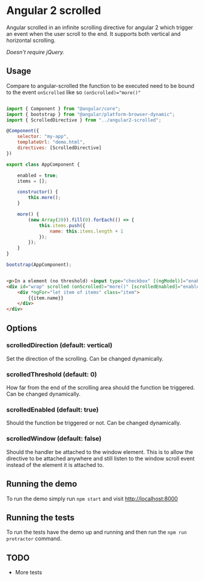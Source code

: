 # Angular 2 scrolled

Angular scrolled in an infinite scrolling directive for angular 2 which trigger an event when the user scroll to the end.
It supports both vertical and horizontal scrolling.

*Doesn't require jQuery.*

## Usage

Compare to angular-scrolled the function to be executed need to be bound to the event `onScrolled` like so ```(onScrolled)="more()"```

```javascript

import { Component } from "@angular/core";
import { bootstrap } from "@angular/platform-browser-dynamic";
import { ScrolledDirective } from "../angular2-scrolled";

@Component({
    selector: "my-app",
    templateUrl: "demo.html",
    directives: [ScrolledDirective]
})

export class AppComponent {

    enabled = true;
    items = [];

    constructor() {
        this.more();
    }

    more() {
        (new Array(20)).fill(0).forEach(() => {
            this.items.push({
                name: this.items.length + 1
            });
        });
    }
}

bootstrap(AppComponent);

```

```html

<p>In a element (no threshold) <input type="checkbox" [(ngModel)]="enabled" /> Enabled</p>
<div id="wrap" scrolled (onScrolled)="more()" [scrolledEnabled]="enabled">
    <div *ngFor="let item of items" class="item">
        {{item.name}}
    </div>
</div>

```

## Options

### scrolledDirection (default: vertical)

Set the direction of the scrolling. Can be changed dynamically.

### scrolledThreshold (default: 0)

How far from the end of the scrolling area should the function be triggered. Can be changed dynamically.

### scrolledEnabled (default: true)

Should the function be triggered or not. Can be changed dynamically.

### scrolledWindow (default: false)

Should the handler be attached to the window element. This is to allow the directive to be attached anywhere and still
listen to the window scroll event instead of the element it is attached to.

## Running the demo

To run the demo simply run ```npm start``` and visit [http://localhost:8000](http://localhost:8000)

## Running the tests

To run the tests have the demo up and running and then run the ```npm run protractor``` command.

## TODO

* More tests